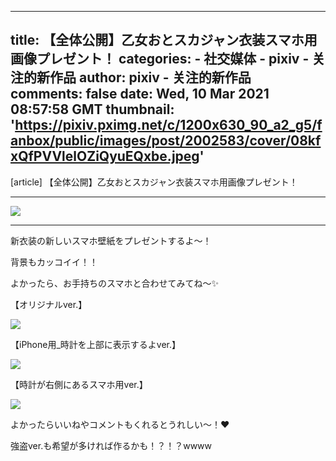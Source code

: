 
---
title: 【全体公開】乙女おとスカジャン衣装スマホ用画像プレゼント！
categories: 
    - 社交媒体
    - pixiv - 关注的新作品
author: pixiv - 关注的新作品
comments: false
date: Wed, 10 Mar 2021 08:57:58 GMT
thumbnail: 'https://pixiv.pximg.net/c/1200x630_90_a2_g5/fanbox/public/images/post/2002583/cover/08kfxQfPVVlelOZiQyuEQxbe.jpeg'
---

<div>   
[article] 【全体公開】乙女おとスカジャン衣装スマホ用画像プレゼント！<hr><img src="https://pixiv.pximg.net/c/1200x630_90_a2_g5/fanbox/public/images/post/2002583/cover/08kfxQfPVVlelOZiQyuEQxbe.jpeg" referrerpolicy="no-referrer"><hr><p></p><p>新衣装の新しいスマホ壁紙をプレゼントするよ〜！</p><p>背景もカッコイイ！！</p><p>よかったら、お手持ちのスマホと合わせてみてね〜✨</p><p></p><p>【オリジナルver.】</p><p><img src="https://downloads.fanbox.cc/images/post/2002583/aYptByzzUYSab2rFZONbIjZo.png" referrerpolicy="no-referrer"></p><p></p><p></p><p>【iPhone用_時計を上部に表示するよver.】</p><p><img src="https://downloads.fanbox.cc/images/post/2002583/UgE9xKps5151wJHiM49rErbr.png" referrerpolicy="no-referrer"></p><p></p><p></p><p>【時計が右側にあるスマホ用ver.】</p><p><img src="https://downloads.fanbox.cc/images/post/2002583/4ASHbTUKLs3OtWeqdyCN8pl4.png" referrerpolicy="no-referrer"></p><p></p><p>よかったらいいねやコメントもくれるとうれしい〜！❤️</p><p>強盗ver.も希望が多ければ作るかも！？！？wwww</p>  
</div>
            